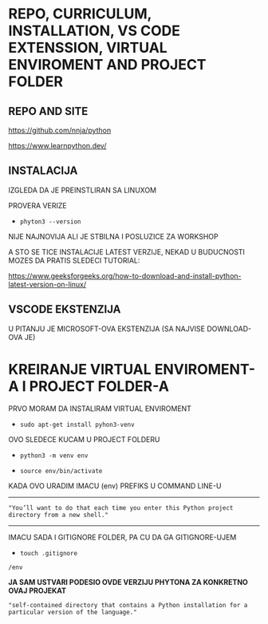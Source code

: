 # REPO, CURRICULUM, INSTALLATION, VS CODE EXTENSSION, VIRTUAL ENVIROMENT AND PROJECT FOLDER

## REPO AND SITE

<https://github.com/nnja/python>

<https://www.learnpython.dev/>

## INSTALACIJA

IZGLEDA DA JE PREINSTLIRAN SA LINUXOM

PROVERA VERIZE

- `phyton3 --version`

NIJE NAJNOVIJA ALI JE STBILNA I POSLUZICE ZA WORKSHOP

A STO SE TICE INSTALACIJE LATEST VERZIJE, NEKAD U BUDUCNOSTI MOZES DA PRATIS SLEDECI TUTORIAL:

<https://www.geeksforgeeks.org/how-to-download-and-install-python-latest-version-on-linux/>

## VSCODE EKSTENZIJA

U PITANJU JE MICROSOFT-OVA EKSTENZIJA (SA NAJVISE DOWNLOAD-OVA JE)

# KREIRANJE VIRTUAL ENVIROMENT-A I PROJECT FOLDER-A

PRVO MORAM DA INSTALIRAM VIRTUAL ENVIROMENT

- `sudo apt-get install pyhon3-venv`

OVO SLEDECE KUCAM U PROJECT FOLDERU 

- `python3 -m venv env`

- `source env/bin/activate`

KADA OVO URADIM IMACU (env) PREFIKS U COMMAND LINE-U

***

`"You’ll want to do that each time you enter this Python project directory from a new shell."`

***

IMACU SADA I GITIGNORE FOLDER, PA CU DA GA GITIGNORE-UJEM

- `touch .gitignore`

```
/env
```

**JA SAM USTVARI PODESIO OVDE VERZIJU PHYTONA ZA KONKRETNO OVAJ PROJEKAT**

`"self-contained directory that contains a Python installation for a particular version of the language."`